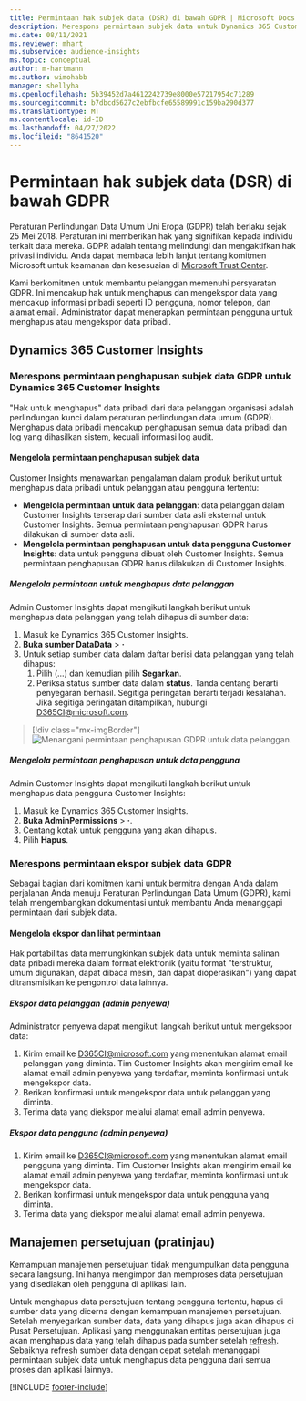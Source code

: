 ```yaml
---
title: Permintaan hak subjek data (DSR) di bawah GDPR | Microsoft Docs
description: Merespons permintaan subjek data untuk Dynamics 365 Customer Insights.
ms.date: 08/11/2021
ms.reviewer: mhart
ms.subservice: audience-insights
ms.topic: conceptual
author: m-hartmann
ms.author: wimohabb
manager: shellyha
ms.openlocfilehash: 5b39452d7a4612242739e8000e57217954c71289
ms.sourcegitcommit: b7dbcd5627c2ebfbcfe65589991c159ba290d377
ms.translationtype: MT
ms.contentlocale: id-ID
ms.lasthandoff: 04/27/2022
ms.locfileid: "8641520"
---
```

# <a name="data-subject-rights-dsr-requests-under-gdpr"></a>Permintaan hak subjek data (DSR) di bawah GDPR

Peraturan Perlindungan Data Umum Uni Eropa (GDPR) telah berlaku sejak 25 Mei 2018. Peraturan ini memberikan hak yang signifikan kepada individu terkait data mereka. GDPR adalah tentang melindungi dan mengaktifkan hak privasi individu. Anda dapat membaca lebih lanjut tentang komitmen Microsoft untuk keamanan dan kesesuaian di [Microsoft Trust Center](https://www.microsoft.com/trust-center).

Kami berkomitmen untuk membantu pelanggan memenuhi persyaratan GDPR. Ini mencakup hak untuk menghapus dan mengekspor data yang mencakup informasi pribadi seperti ID pengguna, nomor telepon, dan alamat email. Administrator dapat menerapkan permintaan pengguna untuk menghapus atau mengekspor data pribadi.

## <a name="dynamics-365-customer-insights"></a>Dynamics 365 Customer Insights

### <a name="responding-to-gdpr-data-subject-delete-requests-for-dynamics-365-customer-insights"></a>Merespons permintaan penghapusan subjek data GDPR untuk Dynamics 365 Customer Insights

"Hak untuk menghapus" data pribadi dari data pelanggan organisasi adalah perlindungan kunci dalam peraturan perlindungan data umum (GDPR). Menghapus data pribadi mencakup penghapusan semua data pribadi dan log yang dihasilkan sistem, kecuali informasi log audit.

#### <a name="manage-data-subject-delete-requests"></a>Mengelola permintaan penghapusan subjek data

Customer Insights menawarkan pengalaman dalam produk berikut untuk menghapus data pribadi untuk pelanggan atau pengguna tertentu:

- **Mengelola permintaan untuk data pelanggan**: data pelanggan dalam Customer Insights terserap dari sumber data asli eksternal untuk Customer Insights. Semua permintaan penghapusan GDPR harus dilakukan di sumber data asli.
- **Mengelola permintaan penghapusan untuk data pengguna Customer Insights**: data untuk pengguna dibuat oleh Customer Insights. Semua permintaan penghapusan GDPR harus dilakukan di Customer Insights.

##### <a name="manage-requests-to-delete-customer-data"></a>Mengelola permintaan untuk menghapus data pelanggan

Admin Customer Insights dapat mengikuti langkah berikut untuk menghapus data pelanggan yang telah dihapus di sumber data:

1. Masuk ke Dynamics 365 Customer Insights.
2. **Buka sumber DataData** > **·**
3. Untuk setiap sumber data dalam daftar berisi data pelanggan yang telah dihapus:
   1. Pilih (...) dan kemudian pilih **Segarkan**.
   2. Periksa status sumber data dalam **status**. Tanda centang berarti penyegaran berhasil. Segitiga peringatan berarti terjadi kesalahan. Jika segitiga peringatan ditampilkan, hubungi D365CI@microsoft.com.

> [!div class="mx-imgBorder"]
> ![Menangani permintaan penghapusan GDPR untuk data pelanggan.](media/gdpr-data-sources.png "Menangani permintaan penghapusan GDPR untuk data pelanggan")

##### <a name="manage-delete-requests-for-user-data"></a>Mengelola permintaan penghapusan untuk data pengguna

Admin Customer Insights dapat mengikuti langkah berikut untuk menghapus data pengguna Customer Insights:

1. Masuk ke Dynamics 365 Customer Insights.
2. **Buka AdminPermissions** > **·**.
3. Centang kotak untuk pengguna yang akan dihapus.
4. Pilih **Hapus**.

### <a name="responding-to-gdpr-data-subject-export-requests"></a>Merespons permintaan ekspor subjek data GDPR

Sebagai bagian dari komitmen kami untuk bermitra dengan Anda dalam perjalanan Anda menuju Peraturan Perlindungan Data Umum (GDPR), kami telah mengembangkan dokumentasi untuk membantu Anda menanggapi permintaan dari subjek data.

#### <a name="manage-export-and-view-requests"></a>Mengelola ekspor dan lihat permintaan

Hak portabilitas data memungkinkan subjek data untuk meminta salinan data pribadi mereka dalam format elektronik (yaitu format "terstruktur, umum digunakan, dapat dibaca mesin, dan dapat dioperasikan") yang dapat ditransmisikan ke pengontrol data lainnya.

##### <a name="export-customer-data-tenant-admin"></a>Ekspor data pelanggan (admin penyewa)

Administrator penyewa dapat mengikuti langkah berikut untuk mengekspor data:

1. Kirim email ke D365CI@microsoft.com yang menentukan alamat email pelanggan yang diminta. Tim Customer Insights akan mengirim email ke alamat email admin penyewa yang terdaftar, meminta konfirmasi untuk mengekspor data.
2. Berikan konfirmasi untuk mengekspor data untuk pelanggan yang diminta.
3. Terima data yang diekspor melalui alamat email admin penyewa.

##### <a name="export-user-data-tenant-admin"></a>Ekspor data pengguna (admin penyewa)

1. Kirim email ke D365CI@microsoft.com yang menentukan alamat email pengguna yang diminta. Tim Customer Insights akan mengirim email ke alamat email admin penyewa yang terdaftar, meminta konfirmasi untuk mengekspor data.
2. Berikan konfirmasi untuk mengekspor data untuk pengguna yang diminta.
3. Terima data yang diekspor melalui alamat email admin penyewa.

## <a name="consent-management-preview"></a>Manajemen persetujuan (pratinjau)

Kemampuan manajemen persetujuan tidak mengumpulkan data pengguna secara langsung. Ini hanya mengimpor dan memproses data persetujuan yang disediakan oleh pengguna di aplikasi lain.

Untuk menghapus data persetujuan tentang pengguna tertentu, hapus di sumber data yang dicerna dengan kemampuan manajemen persetujuan. Setelah menyegarkan sumber data, data yang dihapus juga akan dihapus di Pusat Persetujuan. Aplikasi yang menggunakan entitas persetujuan juga akan menghapus data yang telah dihapus pada sumber setelah [refresh](system.md#refresh-processes). Sebaiknya refresh sumber data dengan cepat setelah menanggapi permintaan subjek data untuk menghapus data pengguna dari semua proses dan aplikasi lainnya.

[!INCLUDE [footer-include](includes/footer-banner.md)]